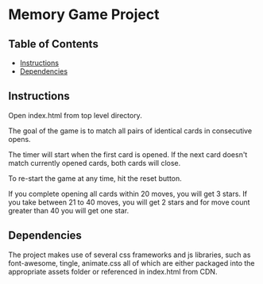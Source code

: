 # Memory Game Project

## Table of Contents

* [Instructions](#instructions)
* [Dependencies](#dependencies)

## Instructions

Open index.html from top level directory.

The goal of the game is to match all pairs of identical cards in consecutive opens.

The timer will start when the first card is opened. If the next card doesn't match
currently opened cards, both cards will close.

To re-start the game at any time, hit the reset button.

If you complete opening all cards within 20 moves, you will get 3 stars. If you
take between 21 to 40 moves, you will get 2 stars and for move count greater than 
40 you will get one star.

## Dependencies

The project makes use of several css frameworks and js libraries, such as 
font-awesome, tingle, animate.css all of which are either packaged into 
the appropriate assets folder or referenced in index.html from CDN.

